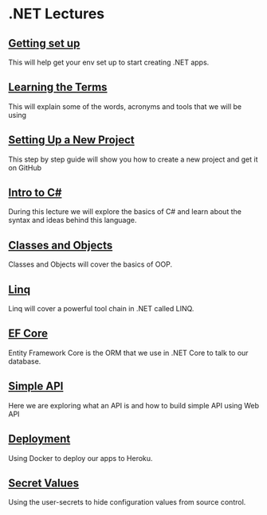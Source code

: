 # .NET Lectures

## [Getting set up](/handbook/curriculum/back-end/full-stack-i/lecture/dotnet/00-env-set-up)

This will help get your env set up to start creating .NET apps.

## [Learning the Terms](/handbook/curriculum/back-end/full-stack-i/lecture/dotnet/00.1-dotnet-terms)

This will explain some of the words, acronyms and tools that we will be using

## [Setting Up a New Project](/handbook/curriculum/back-end/full-stack-i/lecture/dotnet/00.2-creating-a-new-project)

This step by step guide will show you how to create a new project and get it on GitHub

## [Intro to C#](/handbook/curriculum/back-end/full-stack-i/lecture/dotnet/01-intro-to-c-sharp)

During this lecture we will explore the basics of C# and learn about the syntax and ideas behind this language.

## [Classes and Objects](/handbook/curriculum/back-end/full-stack-i/lecture/dotnet/02-class-and-oop)

Classes and Objects will cover the basics of OOP.

## [Linq](/handbook/curriculum/back-end/full-stack-i/lecture/dotnet/03-Linq)

Linq will cover a powerful tool chain in .NET called LINQ.

## [EF Core](/handbook/curriculum/back-end/full-stack-i/lecture/dotnet/04-entity-framework)

Entity Framework Core is the ORM that we use in .NET Core to talk to our database.

## [Simple API](/handbook/curriculum/back-end/full-stack-i/lecture/dotnet/05-simple-api)

Here we are exploring what an API is and how to build simple API using Web API

## [Deployment](/handbook/curriculum/back-end/full-stack-i/lecture/dotnet/08-deployment)

Using Docker to deploy our apps to Heroku.

## [Secret Values](/handbook/curriculum/back-end/full-stack-i/lecture/dotnet/13-user-secrets)

Using the user-secrets to hide configuration values from source control.